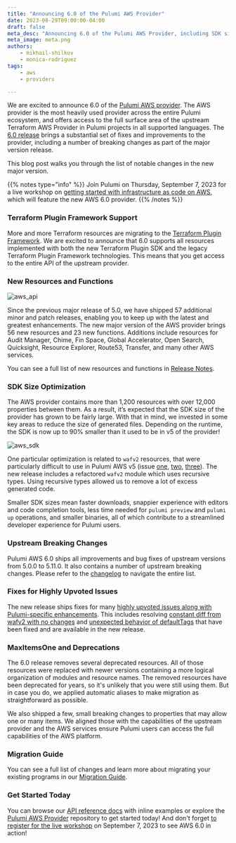 ```yaml
---
title: "Announcing 6.0 of the Pulumi AWS Provider"
date: 2023-08-29T09:00:00-04:00
draft: false
meta_desc: "Announcing 6.0 of the Pulumi AWS Provider, including SDK size optimization, TF plugin framework support, new resources, and more."
meta_image: meta.png
authors:
    - mikhail-shilkov
    - monica-rodriguez
tags:
    - aws
    - providers

---
```


We are excited to announce 6.0 of the [Pulumi AWS provider](/registry/packages/aws/). The AWS provider is the most heavily used provider across the entire Pulumi ecosystem, and offers access to the full surface area of the upstream Terraform AWS Provider in Pulumi projects in all supported languages. The [6.0 release](https://github.com/pulumi/pulumi-aws/releases/tag/v6.0.2) brings a substantial set of fixes and improvements to the provider, including a number of breaking changes as part of the major version release.

This blog post walks you through the list of notable changes in the new major version.

<!--more-->

{{% notes type="info" %}}
Join Pulumi on Thursday, September 7, 2023 for a live workshop on [getting started with infrastructure as code on AWS](/events/getting-started-with-iac-pulumi-aws/), which will feature the new AWS 6.0 provider.
{{% /notes %}}

### Terraform Plugin Framework Support

More and more Terraform resources are migrating to the [Terraform Plugin Framework](https://developer.hashicorp.com/terraform/plugin/framework). We are excited to announce that 6.0 supports all resources implemented with both the new Terraform Plugin SDK and the legacy Terraform Plugin Framework technologies. This means that you get access to the entire API of the upstream provider.

### New Resources and Functions

![aws_api](aws_api.png)

Since the previous major release of 5.0, we have shipped 57 additional minor and patch releases, enabling you to keep up with the latest and greatest enhancements. The new major version of the AWS provider brings 56 new resources and 23 new functions. Additions include resources for Audit Manager, Chime, Fin Space, Global Accelerator, Open Search, Quicksight, Resource Explorer, Route53, Transfer, and many other AWS services.

You can see a full list of new resources and functions in [Release Notes](https://github.com/pulumi/pulumi-aws/releases/tag/v6.0.2).

### SDK Size Optimization

The AWS provider contains more than 1,200 resources with over 12,000 properties between them. As a result, it’s expected that the SDK size of the provider has grown to be fairly large. With that in mind, we invested in some key areas to reduce the size of generated files. Depending on the runtime, the SDK is now up to 90% smaller than it used to be in v5 of the provider!

![aws_sdk](aws_sdk.png)

One particular optimization is related to `wafv2` resources, that were particularly difficult to use in Pulumi AWS v5 (issue [one](https://github.com/pulumi/pulumi-aws/issues/2276), [two](https://github.com/pulumi/pulumi-aws/issues/1117), [three](https://github.com/pulumi/pulumi-aws/issues/2250)). The new release includes a refactored `wafv2` module which uses recursive types. Using recursive types allowed us to remove a lot of excess generated code.

Smaller SDK sizes mean faster downloads, snappier experience with editors and code completion tools, less time needed for `pulumi preview` and `pulumi up` operations, and smaller binaries, all of which contribute to a streamlined developer experience for Pulumi users.

### Upstream Breaking Changes

Pulumi AWS 6.0 ships all improvements and bug fixes of upstream versions from 5.0.0 to 5.11.0. It also contains a number of upstream breaking changes. Please refer to the [changelog](https://github.com/hashicorp/terraform-provider-aws/blob/main/CHANGELOG.md) to navigate the entire list.

### Fixes for Highly Upvoted Issues

The new release ships fixes for many [highly upvoted issues along with Pulumi-specific enhancements](https://github.com/pulumi/pulumi-aws/issues?q=label%3A6.0+sort%3Areactions-%2B1-desc+-label%3Akind%2Ftask+-label%3Akind%2Fepic+is%3Aclosed). This includes resolving [constant diff from wafv2 with no changes](https://github.com/pulumi/pulumi-aws/issues/1423) and [unexpected behavior of defaultTags](https://github.com/pulumi/pulumi-aws/issues/1655) that have been fixed and are available in the new release.

### MaxItemsOne and Deprecations

The 6.0 release removes several deprecated resources. All of those resources were replaced with newer versions containing a more logical organization of modules and resource names. The removed resources have been deprecated for years, so it's unlikely that you were still using them. But in case you do, we applied automatic aliases to make migration as straightforward as possible.

We also shipped a few, small breaking changes to properties that may allow one or many items. We aligned those with the capabilities of the upstream provider and the AWS services ensure Pulumi users can access the full capabilities of the AWS platform.

### Migration Guide

You can see a full list of changes and learn more about migrating your existing programs in our [Migration Guide](/registry/packages/aws/how-to-guides/6-0-migration).

### Get Started Today

You can browse our [API reference docs](/registry/packages/aws/) with inline examples or explore the [Pulumi AWS Provider](https://github.com/pulumi/pulumi-aws) repository to get started today! And don't forget [to register for the live workshop](/events/getting-started-with-iac-pulumi-aws/) on September 7, 2023 to see AWS 6.0 in action!
